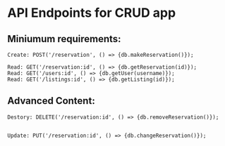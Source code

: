 # API Endpoints for CRUD app

## Miniumum requirements:
```
Create: POST('/reservation', () => {db.makeReservation()});

Read: GET('/reservation:id', () => {db.getReservation(id)});
Read: GET('/users:id', () => {db.getUser(username)});
Read: GET('/listings:id', () => {db.getListing(id)});
```

## Advanced Content:

```
Destory: DELETE('/reservation:id', () => {db.removeReservation()});


Update: PUT('/reservation:id', () => {db.changeReservation()});

```
